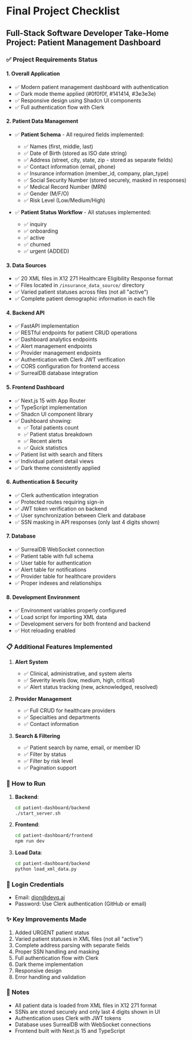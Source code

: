 # Final Project Checklist

## Full-Stack Software Developer Take-Home Project: Patient Management Dashboard

### ✅ Project Requirements Status

#### 1. **Overall Application**
- ✅ Modern patient management dashboard with authentication
- ✅ Dark mode theme applied (#0f0f0f, #141414, #3e3e3e)
- ✅ Responsive design using Shadcn UI components
- ✅ Full authentication flow with Clerk

#### 2. **Patient Data Management**
- ✅ **Patient Schema** - All required fields implemented:
  - ✅ Names (first, middle, last)
  - ✅ Date of Birth (stored as ISO date string)
  - ✅ Address (street, city, state, zip - stored as separate fields)
  - ✅ Contact information (email, phone)
  - ✅ Insurance information (member_id, company, plan_type)
  - ✅ Social Security Number (stored securely, masked in responses)
  - ✅ Medical Record Number (MRN)
  - ✅ Gender (M/F/O)
  - ✅ Risk Level (Low/Medium/High)
  
- ✅ **Patient Status Workflow** - All statuses implemented:
  - ✅ inquiry
  - ✅ onboarding
  - ✅ active
  - ✅ churned
  - ✅ urgent (ADDED)

#### 3. **Data Sources**
- ✅ 20 XML files in X12 271 Healthcare Eligibility Response format
- ✅ Files located in `/insurance_data_source/` directory
- ✅ Varied patient statuses across files (not all "active")
- ✅ Complete patient demographic information in each file

#### 4. **Backend API**
- ✅ FastAPI implementation
- ✅ RESTful endpoints for patient CRUD operations
- ✅ Dashboard analytics endpoints
- ✅ Alert management endpoints
- ✅ Provider management endpoints
- ✅ Authentication with Clerk JWT verification
- ✅ CORS configuration for frontend access
- ✅ SurrealDB database integration

#### 5. **Frontend Dashboard**
- ✅ Next.js 15 with App Router
- ✅ TypeScript implementation
- ✅ Shadcn UI component library
- ✅ Dashboard showing:
  - ✅ Total patients count
  - ✅ Patient status breakdown
  - ✅ Recent alerts
  - ✅ Quick statistics
- ✅ Patient list with search and filters
- ✅ Individual patient detail views
- ✅ Dark theme consistently applied

#### 6. **Authentication & Security**
- ✅ Clerk authentication integration
- ✅ Protected routes requiring sign-in
- ✅ JWT token verification on backend
- ✅ User synchronization between Clerk and database
- ✅ SSN masking in API responses (only last 4 digits shown)

#### 7. **Database**
- ✅ SurrealDB WebSocket connection
- ✅ Patient table with full schema
- ✅ User table for authentication
- ✅ Alert table for notifications
- ✅ Provider table for healthcare providers
- ✅ Proper indexes and relationships

#### 8. **Development Environment**
- ✅ Environment variables properly configured
- ✅ Load script for importing XML data
- ✅ Development servers for both frontend and backend
- ✅ Hot reloading enabled

### 📋 Additional Features Implemented

1. **Alert System**
   - ✅ Clinical, administrative, and system alerts
   - ✅ Severity levels (low, medium, high, critical)
   - ✅ Alert status tracking (new, acknowledged, resolved)

2. **Provider Management**
   - ✅ Full CRUD for healthcare providers
   - ✅ Specialties and departments
   - ✅ Contact information

3. **Search & Filtering**
   - ✅ Patient search by name, email, or member ID
   - ✅ Filter by status
   - ✅ Filter by risk level
   - ✅ Pagination support

### 🚀 How to Run

1. **Backend**:
   ```bash
   cd patient-dashboard/backend
   ./start_server.sh
   ```

2. **Frontend**:
   ```bash
   cd patient-dashboard/frontend
   npm run dev
   ```

3. **Load Data**:
   ```bash
   cd patient-dashboard/backend
   python load_xml_data.py
   ```

### 🔐 Login Credentials
- Email: dion@devq.ai
- Password: Use Clerk authentication (GitHub or email)

### ✨ Key Improvements Made
1. Added URGENT patient status
2. Varied patient statuses in XML files (not all "active")
3. Complete address parsing with separate fields
4. Proper SSN handling and masking
5. Full authentication flow with Clerk
6. Dark theme implementation
7. Responsive design
8. Error handling and validation

### 📝 Notes
- All patient data is loaded from XML files in X12 271 format
- SSNs are stored securely and only last 4 digits shown in UI
- Authentication uses Clerk with JWT tokens
- Database uses SurrealDB with WebSocket connections
- Frontend built with Next.js 15 and TypeScript